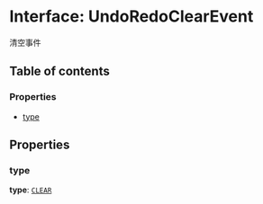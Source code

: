 # Interface: UndoRedoClearEvent

清空事件

## Table of contents

### Properties

* [type](/auto-docs/free-history-plugin/interfaces/UndoRedoClearEvent.md#type)

## Properties

### type

**type**: [`CLEAR`](/auto-docs/free-history-plugin/enums/UndoRedoChangeType.md#clear)
